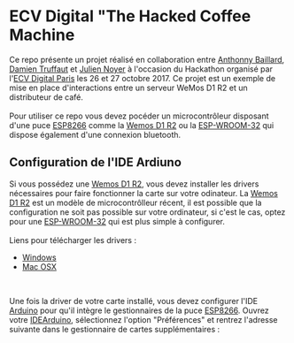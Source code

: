# ECV Digital "The Hacked Coffee Machine
Ce repo présente un projet réalisé en collaboration entre [Anthonny Baillard](https://www.linkedin.com/in/anthonybaillard/), [Damien Truffaut](https://www.linkedin.com/in/damient75/) et [Julien Noyer](https://www.linkedin.com/in/julien-noyer-21219b28/) à l'occasion du Hackathon organisé par l'[ECV Digital Paris](http://www.ecvdigital.fr/) les 26 et 27 octobre 2017. Ce projet est un exemple de mise en place d'interactions entre un serveur WeMos D1 R2 et un distributeur de café.
<br><br>
Pour utiliser ce repo vous devez pocéder un microcontrôleur disposant d'une puce [ESP8266](https://fr.wikipedia.org/wiki/ESP8266) comme la [Wemos D1 R2](https://hackspark.fr/fr/wemos-d1-esp8266-arduino-compatible-layout-wifi-80-160mhz-4mb-flash.html) ou la [ESP-WROOM-32](https://hackspark.fr/fr/esp-32-devkitc-esp32-esp-wroom-32.html) qui dispose également d'une connexion bluetooth.

## Configuration de l'IDE Ardiuno
Si vous possédez une [Wemos D1 R2](https://hackspark.fr/fr/wemos-d1-esp8266-arduino-compatible-layout-wifi-80-160mhz-4mb-flash.html), vous devez installer les drivers nécessaires pour faire fonctionner la carte sur votre odinateur. La [Wemos D1 R2](https://hackspark.fr/fr/wemos-d1-esp8266-arduino-compatible-layout-wifi-80-160mhz-4mb-flash.html) est un modèle de microcontrôlleur récent, il est possible que la configuration ne soit pas possible sur votre ordinateur, si c'est le cas, optez pour une [ESP-WROOM-32](https://hackspark.fr/fr/esp-32-devkitc-esp32-esp-wroom-32.html) qui est plus simple à configurer.
<br><br>
Liens pour télécharger les drivers : 
- [Windows](https://wiki.wemos.cc/_media/file:ch341ser_win.zip)
- [Mac OSX](https://wiki.wemos.cc/_media/ch341ser_mac-1.4.zip)

<br>

Une fois la driver de votre carte installé, vous devez configurer l'IDE [Arduino](https://www.arduino.cc/en/Main/Software) pour qu'il intègre le gestionnaires de la puce [ESP8266](https://fr.wikipedia.org/wiki/ESP8266). Ouvrez votre [IDEArduino](https://www.arduino.cc/en/Main/Software), sélectionnez l'option "Préférences" et rentrez l'adresse suivante dans le gestionnaire de cartes supplémentaires :